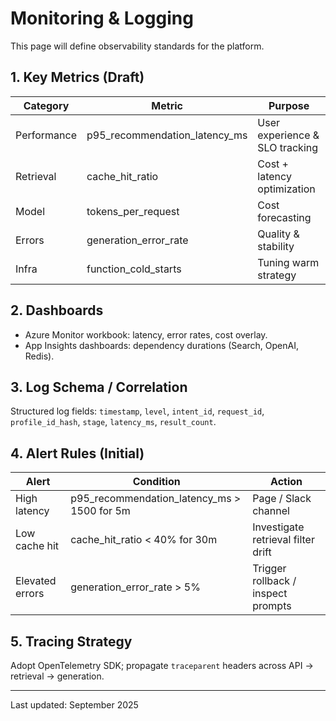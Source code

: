 # Monitoring & Logging

This page will define observability standards for the platform.

## 1. Key Metrics (Draft)

| Category | Metric | Purpose |
|----------|--------|---------|
| Performance | p95_recommendation_latency_ms | User experience & SLO tracking |
| Retrieval | cache_hit_ratio | Cost + latency optimization |
| Model | tokens_per_request | Cost forecasting |
| Errors | generation_error_rate | Quality & stability |
| Infra | function_cold_starts | Tuning warm strategy |

## 2. Dashboards

- Azure Monitor workbook: latency, error rates, cost overlay.
- App Insights dashboards: dependency durations (Search, OpenAI, Redis).

## 3. Log Schema / Correlation

Structured log fields: `timestamp`, `level`, `intent_id`, `request_id`, `profile_id_hash`, `stage`, `latency_ms`, `result_count`.

## 4. Alert Rules (Initial)

| Alert | Condition | Action |
|-------|-----------|--------|
| High latency | p95_recommendation_latency_ms > 1500 for 5m | Page / Slack channel |
| Low cache hit | cache_hit_ratio < 40% for 30m | Investigate retrieval filter drift |
| Elevated errors | generation_error_rate > 5% | Trigger rollback / inspect prompts |

## 5. Tracing Strategy

Adopt OpenTelemetry SDK; propagate `traceparent` headers across API → retrieval → generation.

---

Last updated: September 2025
